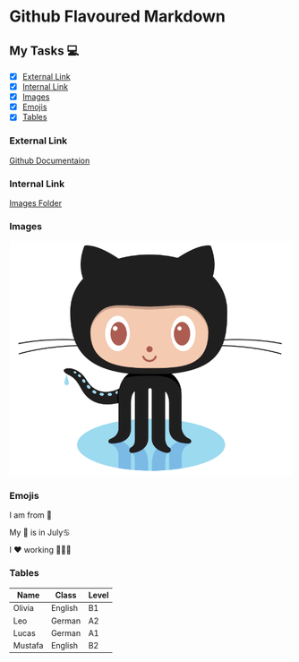 # Github Flavoured Markdown
## My Tasks 💻
- [X] [External Link](#external-link)
- [X] [Internal Link](#internal-link)
- [X] [Images](#images)
- [X] [Emojis](#emojis)
- [X] [Tables](#tables)

### External Link
[Github Documentaion](https://help.github.com/en)

### Internal Link
[Images Folder](https://github.com/yukosuga/authoring-classB/tree/main/images)

### Images
![Github Logo](https://github.com/yukosuga/authoring-classB/blob/main/images/logo.png)

### Emojis
I am from 🗾

My 🎂 is in July♋️

I ❤️ working 👩🏻‍💻

### Tables
| Name    | Class   | Level |
|---------|---------|-------|
| Olivia  | English | B1    |
| Leo     | German  | A2    |
| Lucas   | German  | A1    |
| Mustafa | English | B2    |
